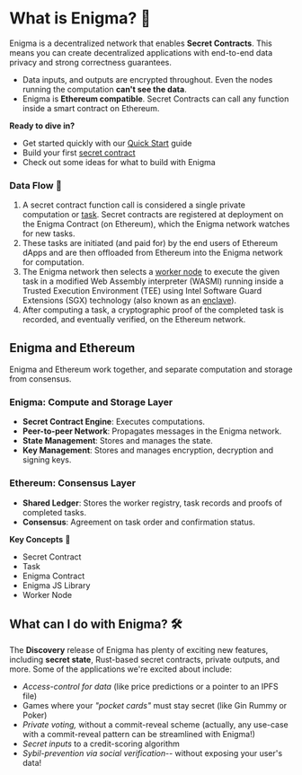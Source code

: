 ﻿# What is Enigma? 🤔
Enigma is a decentralized network that enables **Secret Contracts**. This means you can create decentralized applications with end-to-end data privacy and strong correctness guarantees. 

 - Data inputs, and outputs are encrypted throughout. Even the nodes running the computation **can't see the data**. 
 - Enigma is **Ethereum compatible**. Secret Contracts can call any function inside a smart contract on Ethereum.

**Ready to dive in?**

- Get started quickly with our [Quick Start](Walkthrough.md) guide
- Build your first [secret contract](Walkthrough_secretContract.md)
- Check out some ideas for what to build with Enigma


### Data Flow 💾

 1. A secret contract function call is considered a single private computation or [task](http://enigma.co/protocol-discovery/glossary.html#task). Secret contracts are registered at deployment on the Enigma Contract (on Ethereum), which the Enigma network watches for new tasks. 
 2. These tasks are initiated (and paid for) by the end users of Ethereum dApps and are then offloaded from Ethereum into the Enigma network for computation. 
 3. The Enigma network then selects a [worker node](http://enigma.co/protocol-discovery/glossary.html#worker) to execute the given task in a modified Web Assembly interpreter (WASMI) running inside a Trusted Execution Environment (TEE) using Intel Software Guard Extensions (SGX) technology (also known as an [enclave](http://enigma.co/protocol-discovery/glossary.html#enclave)). 
 4. After computing a task, a cryptographic proof of the completed task is recorded, and eventually verified, on the Ethereum network.

## Enigma and Ethereum

Enigma and Ethereum work together, and separate computation and storage from consensus.

### Enigma: Compute and Storage Layer 

 - **Secret Contract Engine**: Executes computations.
 - **Peer-to-peer Network**: Propagates messages in the Enigma network.
 - **State Management**: Stores and manages the state.
 - **Key Management**: Stores and manages encryption, decryption and signing keys.
 

### Ethereum: Consensus Layer 
 -   **Shared Ledger**: Stores the worker registry, task records and proofs of completed tasks.
 - **Consensus**: Agreement on task order and confirmation status.



**Key Concepts** 🤞

 - Secret Contract 
 - Task 
 - Enigma Contract  
 - Enigma JS Library  
 - Worker Node

## What can I do with Enigma? 🛠️
The **Discovery** release of Enigma has plenty of exciting new features, including **secret state**, Rust-based secret contracts, private outputs, and more. Some of the applications we're excited about include:

 - *Access-control for data* (like price predictions or a pointer to an
   IPFS file)
 - Games where your *"pocket cards"* must stay secret (like Gin
   Rummy or Poker)
 -  *Private voting,* without a commit-reveal scheme
   (actually, any use-case with a commit-reveal pattern can be
   streamlined with Enigma!)
 - *Secret inputs* to a credit-scoring algorithm
 - *Sybil-prevention via social verification*-- without exposing your
   user's data!